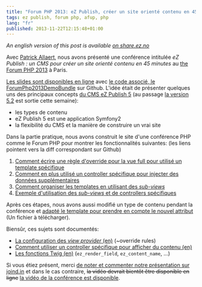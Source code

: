 ```yaml
---
title: "Forum PHP 2013: eZ Publish, créer un site orienté contenu en 45 min."
tags: ez publish, forum php, afup, php
lang: "fr"
published: 2013-11-22T12:15:48+01:00
---
```

*An english version of this post is available [on
share.ez.no](http://share.ez.no/blogs/damien-pobel/conference-at-the-forum-php-2013-create-an-ez-publish-website-in-45-minutes)*

Avec [Patrick Allaert](http://patrickallaert.blogspot.be/), nous avons présenté
une conférence intitulée *eZ Publish : un CMS pour créer un site orienté
contenu en 45 minutes* au [the Forum PHP
2013](http://afup.org/pages/forumphp2013/) à Paris.

[Les slides sont disponibles en
ligne](https://patrickallaert.github.io/create-site-from-scratch.html) avec [le
code associé, le
ForumPhp2013DemoBundle](https://github.com/dpobel/ForumPhp2013DemoBundle) sur Github.
L'idée était de présenter quelques uns des principaux concepts [du CMS
eZ Publish 5](http://ez.no/Products/The-eZ-Publish-Platform) (au passage
[la version 5.2](http://ez.no/5.2) est sortie cette semaine):

* les types de contenu
* eZ Publish 5 est une application Symfony2
* la flexibilité du CMS et la manière de construire un vrai site

Dans la partie pratique, nous avons construit le site d'une conférence PHP comme
le Forum PHP pour montrer les fonctionnalités suivantes: (les liens pointent vers la diff correspondant sur
Github)

1. [Comment écrire une règle d'override pour la vue full pour utilisé un
   template spécifique](https://github.com/dpobel/ForumPhp2013DemoBundle/commit/dd8329485118944514372e91e70973a699f0045c)
2. [Comment en plus utilisé un controller spécifique pour injecter des données
   supplémentaires](https://github.com/dpobel/ForumPhp2013DemoBundle/commit/626d619afe24f14f517e1a8c81623de918db96b5)
3. [Comment organiser les templates en utilisant des *sub-views*](https://github.com/dpobel/ForumPhp2013DemoBundle/commit/f561f7ee2c266f282c28e75fa01327561704d6f7)
4. [Exemple d'utilisation des *sub-views* et de controllers spécifiques](https://github.com/dpobel/ForumPhp2013DemoBundle/commit/4c53df7c238f56332f1e2e4fd27a5f6200b45d3f)


Après ces étapes, nous avons aussi modifié un type de contenu pendant la
conférence et [adapté le template pour prendre en compte le nouvel attribut](https://github.com/dpobel/ForumPhp2013DemoBundle/commit/0342db41f50f7a3885379a8687bd1699266c507c) (Un fichier à télécharger).

Biensûr, ces sujets sont documentés:

* [La configuration des *view provider* (en)](https://confluence.ez.no/display/EZP52/View+provider+configuration) (~override rules)
* [Comment utiliser un controller spécifique pour afficher du contenu (en)](https://confluence.ez.no/display/EZP52/How+to+use+a+custom+controller+to+display+a+content+or+location)
* [Les fonctions Twig (en)](https://confluence.ez.no/display/EZP52/Twig+functions) (`ez_render_field`, `ez_content_name`, …)

Si vous étiez présent, merci [de noter et commenter notre présentation sur
joind.in](https://joind.in/talk/view/9358) et dans le cas contraire, ~~la vidéo
devrait bientôt être disponible en ligne~~ [la vidéo de la conférence est
disponible](/post/video-forum-php-ez-publish-creer-site-oriente-contenu).
